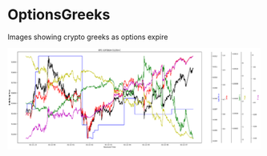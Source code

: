 # OptionsGreeks
Images showing crypto greeks as options expire



![In the money call option](https://raw.githubusercontent.com/alexlukekoval/OptionsGreeks/main/in_money_call.png)
